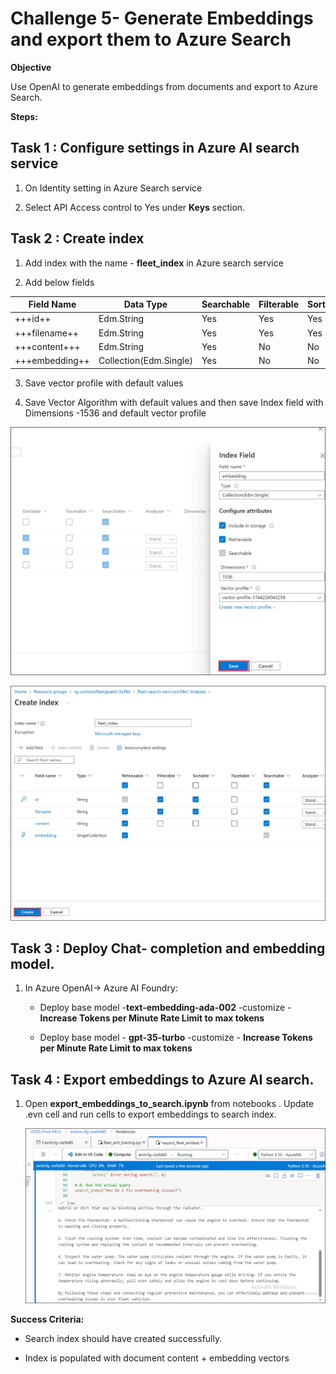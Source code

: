 # Challenge 5- Generate Embeddings and export them to Azure Search

**Objective**

Use OpenAI to generate embeddings from documents and export to Azure
Search.

**Steps:**

## Task 1 : Configure settings in Azure AI search service

1.  On Identity setting in Azure Search service

2.  Select API Access control to Yes under **Keys** section.

## Task 2 : Create index

1.  Add index with the name - **fleet_index** in Azure search service

2.  Add below fields

|Field Name|Data Type|Searchable|Filterable|Sortable|Facetable|Retrievable|Dimensions|
|--|--|--|--|--|--|--|--|
|+++id++|Edm.String|Yes|Yes|Yes|No|Yes||
|+++filename++|Edm.String|Yes|Yes|Yes|No|Yes||
|+++content+++|Edm.String|Yes|No|No|No|Yes||
|+++embedding++|Collection(Edm.Single)|Yes|No|No|No|Yes|+++1536+++|

3.  Save vector profile with default values

5.  Save Vector Algorithm with default values and then save Index field
    with Dimensions -1536 and default vector profile

   ![A screenshot of a chat AI-generated content may be incorrect.](./media/Ch5image1.jpg)
   
   ![A screenshot of a chat AI-generated content may be incorrect.](./media/Ch5image2.jpg)

## Task 3 : Deploy Chat- completion and embedding model.

1.  In Azure OpenAI-\> Azure AI Foundry:

    - Deploy base model -**text-embedding-ada-002** -customize -
      **Increase Tokens per Minute Rate Limit to max tokens**

    - Deploy base model - **gpt-35-turbo** -customize - **Increase
      Tokens per Minute Rate Limit to max tokens**

     
## Task 4 : Export embeddings to Azure AI search.

1.  Open **export_embeddings_to_search.ipynb** from notebooks . Update .evn cell and  run cells to
    export embeddings to search index.

    ![A screenshot of a chat AI-generated content may be incorrect.](./media/Ch5image3.jpg)


**Success Criteria:**

- Search index should have created successfully.

- Index is populated with document content + embedding vectors
